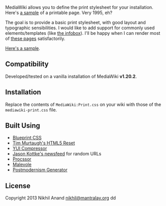 MediaWiki allows you to define the print stylesheet for your installation. Here's [a sample](http://en.wikipedia.org/w/index.php?title=Facebook&printable=yes) of a printable page. Very 1995, eh? 

The goal is to provide a basic print stylesheet, with good layout and typographic sensibilities. I would like to add support for commonly used elements/templates (like [the infobox](http://en.wikipedia.org/wiki/Template:Infobox)). I'll be happy when I can render most of [these pages](http://stats.grok.se/en/top) satisfactorily. 

[Here's a sample](https://dl.dropboxusercontent.com/u/32824099/mediawiki-print/commit-05.pdf).

Compatibility
-------------

Developed/tested on a vanilla installation of MediaWiki **v1.20.2**. 

Installation
------------

Replace the contents of `MediaWiki:Print.css` on your wiki with those of the `mediawiki-print.css` file.

Built Using
-----------

* [Blueprint CSS](http://www.blueprintcss.org/>)
* [Tim Murtaugh's HTML5 Reset](https://github.com/murtaugh/HTML5-Reset>)
* [YUI Compressor](http://refresh-sf.com/yui/>)
* [Jason Kottke's newsfeed](http://feeds.kottke.org/main>) for random URLs
* [Procssor](http://procssor.com/>)
* [Malevole](http://www.malevole.com/mv/misc/text/>)
* [Postmodernism Generator](http://www.elsewhere.org/pomo/>)

License
-------

Copyright 2013 Nikhil Anand <nikhil@mantralay.org>
dd
